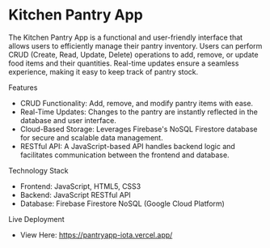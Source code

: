 # Kitchen Pantry App

The Kitchen Pantry App is a functional and user-friendly interface that allows users to efficiently manage their pantry inventory. Users can perform CRUD (Create, Read, Update, Delete) operations to add, remove, or update food items and their quantities. Real-time updates ensure a seamless experience, making it easy to keep track of pantry stock.

Features
* CRUD Functionality: Add, remove, and modify pantry items with ease.
* Real-Time Updates: Changes to the pantry are instantly reflected in the database and user interface.
* Cloud-Based Storage: Leverages Firebase's NoSQL Firestore database for secure and scalable data management.
* RESTful API: A JavaScript-based API handles backend logic and facilitates communication between the frontend and database.

Technology Stack
* Frontend: JavaScript, HTML5, CSS3
* Backend: JavaScript RESTful API
* Database: Firebase Firestore NoSQL (Google Cloud Platform)

Live Deployment
* View Here: https://pantryapp-iota.vercel.app/
